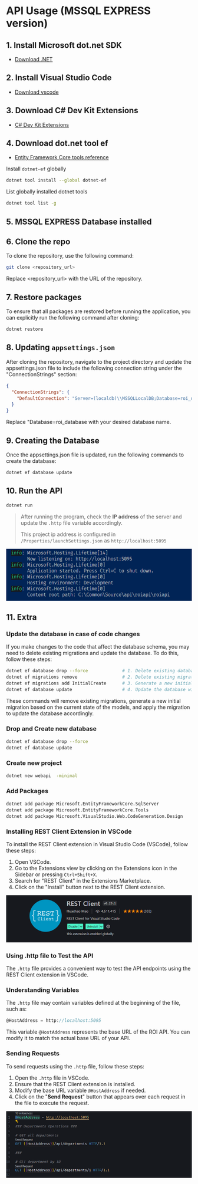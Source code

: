 # API Usage (MSSQL EXPRESS version)

## 1. Install Microsoft dot.net SDK

- [Download .NET](https://dotnet.microsoft.com/en-us/download/dotnet)

## 2. Install Visual Studio Code

- [Download vscode](https://code.visualstudio.com/download)

## 3. Download C# Dev Kit Extensions

- [C# Dev Kit Extensions](https://marketplace.visualstudio.com/items?itemName=ms-dotnettools.csdevkit)

## 4. Download dot.net tool ef

- [Entity Framework Core tools reference](https://learn.microsoft.com/en-us/ef/core/cli/dotnet)

Install `dotnet-ef` globally

```bash
dotnet tool install --global dotnet-ef
```

List globally installed dotnet tools

```bash
dotnet tool list -g
```

## 5. MSSQL EXPRESS Database installed

## 6. Clone the repo

To clone the repository, use the following command:

```bash
git clone <repository_url>
```

Replace <repository_url> with the URL of the repository.

## 7. Restore packages

To ensure that all packages are restored before running the application, you can explicitly run the following command after cloning:

```bash
dotnet restore
```

## 8. Updating `appsettings.json`

After cloning the repository, navigate to the project directory and update the appsettings.json file to include the following connection string under the "ConnectionStrings" section:

```json
{
  "ConnectionStrings": {
    "DefaultConnection": "Server=(localdb)\\MSSQLLocalDB;Database=roi_database;Trusted_Connection=True;"
  }
}
```

Replace "Database=roi_database with your desired database name.

## 9. Creating the Database

Once the appsettings.json file is updated, run the following commands to create the database:

```bash
dotnet ef database update
```

## 10. Run the API

```bash
dotnet run
```

> After running the program, check the **IP address** of the server and update the `.http` file variable accordingly.
>
> This project ip address is configured in `/Properties/launchSettings.json`  as `http://localhost:5095`

![image2](../Images/JH_2024-05-12-21-07-52.png)

## 11. Extra

### Update the database in case of code changes

If you make changes to the code that affect the database schema, you may need to delete existing migrations and update the database. To do this, follow these steps:

```bash
dotnet ef database drop --force             # 1. Delete existing database
dotnet ef migrations remove                 # 2. Delete existing migrations
dotnet ef migrations add InitialCreate      # 3. Generate a new initial migration
dotnet ef database update                   # 4. Update the database with the new migration
```

These commands will remove existing migrations, generate a new initial migration based on the current state of the models, and apply the migration to update the database accordingly.

### Drop and Create new database

```bash
dotnet ef database drop --force
dotnet ef database update
```

### Create new project

```bash
dotnet new webapi  -minimal
```

### Add Packages

```bash
dotnet add package Microsoft.EntityFrameworkCore.SqlServer
dotnet add package Microsoft.EntityFrameworkCore.Tools
dotnet add package Microsoft.VisualStudio.Web.CodeGeneration.Design
```

### Installing REST Client Extension in VSCode

To install the REST Client extension in Visual Studio Code (VSCode), follow these steps:

1. Open VSCode.
2. Go to the Extensions view by clicking on the Extensions icon in the Sidebar or pressing `Ctrl+Shift+X`.
3. Search for "REST Client" in the Extensions Marketplace.
4. Click on the "Install" button next to the REST Client extension.

![rest](../Images/JH_2024-05-26-17-32-46.png)

### Using .http file to Test the API

The `.http` file provides a convenient way to test the API endpoints using the REST Client extension in VSCode.

### Understanding Variables

The `.http` file may contain variables defined at the beginning of the file, such as:

```javascript
@HostAddress = http://localhost:5095
```

This variable `@HostAddress` represents the base URL of the ROI API. You can modify it to match the actual base URL of your API.

### Sending Requests

To send requests using the `.http` file, follow these steps:

1. Open the `.http` file in VSCode.
2. Ensure that the REST Client extension is installed.
3. Modify the base URL variable `@HostAddress` if needed.
4. Click on the "**Send Request**" button that appears over each request in the file to execute the request.

![image](../Images/JH_2024-05-12-20-55-51.png)

